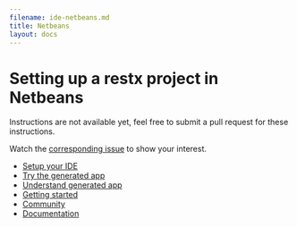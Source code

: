 ```yaml
---
filename: ide-netbeans.md
title: Netbeans
layout: docs
---
```

# Setting up a restx project in Netbeans

Instructions are not available yet, feel free to submit a pull request for these instructions.

Watch the [corresponding issue](https://github.com/restx/restx/issues/3) to show your interest.

<div class="go-next">
	<ul>
		<li><a href="ide.html"><i class="icon-cog"> </i> Setup your IDE</a></li>
		<li><a href="try-generated-app.html"><i class="icon-rocket"> </i> Try the generated app</a></li>
		<li><a href="generated-app-explained.html"><i class="icon-cogs"> </i> Understand generated app</a></li>
		<li><a href="getting-started.html"><i class="icon-play"> </i> Getting started</a></li>
		<li><a href="/community/"><i class="icon-beer"> </i> Community</a></li>
		<li><a href="/docs/"><i class="icon-book"> </i> Documentation</a></li>
	</ul>	
</div>
